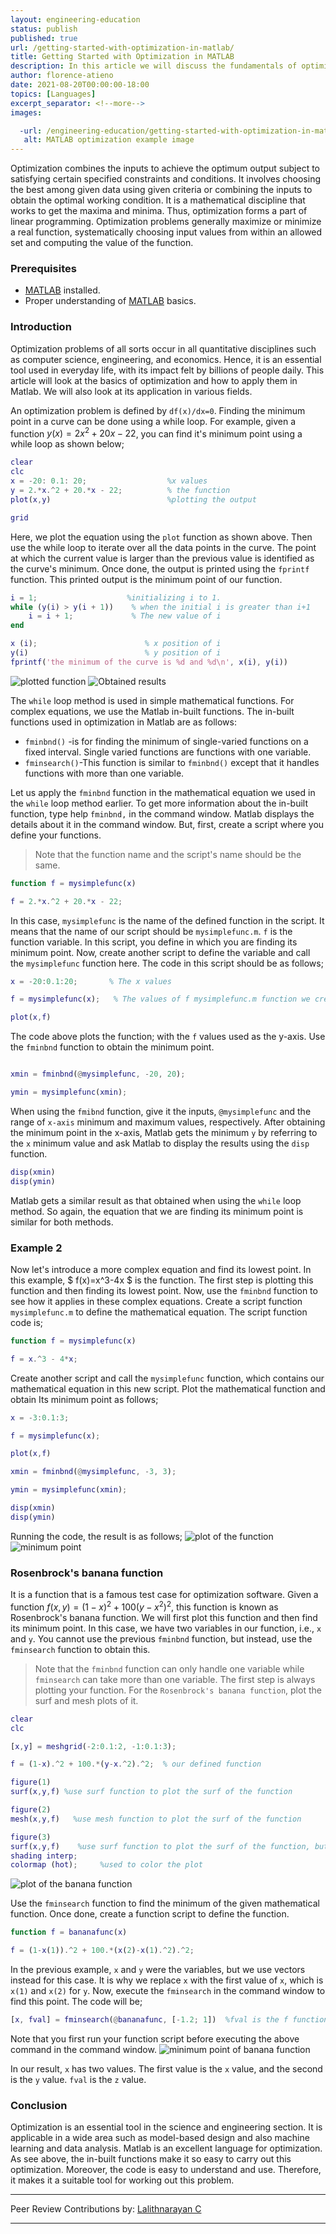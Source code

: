 ```yaml
---
layout: engineering-education
status: publish
published: true
url: /getting-started-with-optimization-in-matlab/
title: Getting Started with Optimization in MATLAB
description: In this article we will discuss the fundamentals of optimization and cover real world examples where optimization is applied using MATLAB. 
author: florence-atieno
date: 2021-08-20T00:00:00-18:00
topics: [Languages]
excerpt_separator: <!--more-->
images:

  -url: /engineering-education/getting-started-with-optimization-in-matlab/hero.jpg
   alt: MATLAB optimization example image
---
```


Optimization combines the inputs to achieve the optimum output subject to satisfying certain specified constraints and conditions. It involves choosing the best among given data using given criteria or combining the inputs to obtain the optimal working condition. It is a mathematical discipline that works to get the maxima and minima. Thus, optimization forms a part of linear programming. Optimization problems generally maximize or minimize a real function, systematically choosing input values from within an allowed set and computing the value of the function. 

### Prerequisites
- [MATLAB](https://www.mathworks.com/products/get-matlab.html?s_tid=gn_getml) installed.
- Proper understanding of [MATLAB](https://www.section.io/engineering-education/getting-started-with-matlab/) basics.

### Introduction

Optimization problems of all sorts occur in all quantitative disciplines such as computer science, engineering, and economics. Hence, it is an essential tool used in everyday life, with its impact felt by billions of people daily. This article will look at the basics of optimization and how to apply them in Matlab. We will also look at its application in various fields.

An optimization problem is defined by `df(x)/dx=0`. Finding the minimum point in a curve can be done using a while loop. For example, given a function $y(x)= 2x^2+20x-22$, you can find it's  minimum point using a while loop as shown below;

```matlab
clear
clc
x = -20: 0.1: 20;                  %x values
y = 2.*x.^2 + 20.*x - 22;          % the function
plot(x,y)                          %plotting the output

grid
```

Here, we plot the equation using the `plot` function as shown above. Then use the while loop to iterate over all the data points in the curve. The point at which the current value is larger than the previous value is identified as the curve's minimum. Once done, the output is printed using the `fprintf` function. This printed output is the minimum point of our function.

```Matlab
i = 1;                    %initializing i to 1.
while (y(i) > y(i + 1))    % when the initial i is greater than i+1
    i = i + 1;             % The new value of i
end

x (i);                        % x position of i
y(i)                          % y position of i
fprintf('the minimum of the curve is %d and %d\n', x(i), y(i))
```

![plotted function](/engineering-education/getting-started-with-optimization-in-matlab/opt1.png)
![Obtained results](/engineering-education/getting-started-with-optimization-in-matlab/opt2.png)

The `while` loop method is used in simple mathematical functions. For complex equations, we use the Matlab in-built functions. The in-built functions used in optimization in Matlab are as follows:

- `fminbnd()` -is for finding the minimum of single-varied functions on a fixed interval. Single varied functions are functions with one variable.
- `fminsearch()`-This function is similar to `fminbnd()` except that it handles functions with more than one variable.

Let us apply the `fminbnd` function in the mathematical equation we used in the `while` loop method earlier. To get more information about the in-built function, type help `fminbnd,` in the command window. Matlab displays the details about it in the command window. But, first, create a script where you define your functions.

> Note that the function name and the script's name should be the same.

```Matlab
function f = mysimplefunc(x)

f = 2.*x.^2 + 20.*x - 22;
```
In this case, `mysimplefunc` is the name of the defined function in the script. It means that the name of our script should be `mysimplefunc.m`. `f` is the function variable. In this script, you define in which you are finding its minimum point. Now, create another script to define the variable and call the `mysimplefunc` function here. The code in this script should be as follows;

```Matlab
x = -20:0.1:20;       % The x values

f = mysimplefunc(x);   % The values of f mysimplefunc.m function we created.

plot(x,f) 
```
The code above plots the function; with the `f` values used as the y-axis. Use the `fminbnd` function to obtain the minimum point.

```Matlab

xmin = fminbnd(@mysimplefunc, -20, 20);

ymin = mysimplefunc(xmin);
```
When using the `fmibnd` function, give it the inputs, `@mysimplefunc` and the range of `x-axis` minimum and maximum values, respectively. After obtaining the minimum point in the x-axis, Matlab gets the minimum `y` by referring to the `x` minimum value and ask Matlab to display the results using the `disp` function.

```Matlab
disp(xmin)
disp(ymin)
```
Matlab gets a similar result as that obtained when using the `while` loop method. So again, the equation that we are finding its minimum point is similar for both methods.

### Example 2
Now let's introduce a more complex equation and find its lowest point. In this example, $ f(x)=x^3-4x $ is the function. The first step is plotting this function and then finding its lowest point. Now, use the `fminbnd` function to see how it applies in these complex equations. Create a script function `mysimplefunc.m` to define the mathematical equation. The script function code is;

```Matlab
function f = mysimplefunc(x)

f = x.^3 - 4*x;
```
Create another script and call the `mysimplefunc` function, which contains our mathematical equation in this new script. Plot the mathematical function and obtain Its minimum point as follows;

```Matlab
x = -3:0.1:3;

f = mysimplefunc(x);

plot(x,f)

xmin = fminbnd(@mysimplefunc, -3, 3);

ymin = mysimplefunc(xmin);

disp(xmin)
disp(ymin)
```
Running the code, the result is as follows;
![plot of the function](/engineering-education/getting-started-with-optimization-in-matlab/opt3.png)
![minimum point](/engineering-education/getting-started-with-optimization-in-matlab/opt4.png)

### Rosenbrock's banana function

It is a function that is a famous test case for optimization software. Given a function $f(x,y) = (1-x)^2 + 100(y-x^2)^2$, this function is known as Rosenbrock's banana function. We will first plot this function and then find its minimum point. In this case, we have two variables in our function, i.e., `x` and `y`. You cannot use the previous `fminbnd` function, but instead, use the `fminsearch` function to obtain this.

> Note that the `fminbnd` function can only handle one variable while `fminsearch` can take more than one variable. The first step is always plotting your function. For the `Rosenbrock's banana function`, plot the surf and mesh plots of it.

```Matlab
clear
clc

[x,y] = meshgrid(-2:0.1:2, -1:0.1:3);

f = (1-x).^2 + 100.*(y-x.^2).^2;  % our defined function

figure(1)
surf(x,y,f) %use surf function to plot the surf of the function

figure(2)
mesh(x,y,f)   %use mesh function to plot the surf of the function

figure(3)
surf(x,y,f)    %use surf function to plot the surf of the function, but in this case, color the plotting
shading interp;
colormap (hot);     %used to color the plot
```

![plot of the banana function](/engineering-education/getting-started-with-optimization-in-matlab/opt5.png)

Use the `fminsearch` function to find the minimum of the given mathematical function. Once done, create a function script to define the function.

```Matlab
function f = bananafunc(x)

f = (1-x(1)).^2 + 100.*(x(2)-x(1).^2).^2;
```

In the previous example, `x` and `y` were the variables, but we use vectors instead for this case. It is why we replace `x` with the first value of `x`, which is `x(1)` and `x(2)` for `y`. Now, execute the `fminsearch` in the command window to find this point. The code will be;

```Matlab
[x, fval] = fminsearch(@bananafunc, [-1.2; 1])  %fval is the f function values.
```
Note that you first run your function script before executing the above command in the command window.
![minimum point of banana function](/engineering-education/getting-started-with-optimization-in-matlab/opt6.png)

In our result, `x` has two values. The first value is the `x` value, and the second is the `y` value. `fval` is the `z` value.

### Conclusion
Optimization is an essential tool in the science and engineering section. It is applicable in a wide area such as model-based design and also machine learning and data analysis. Matlab is an excellent language for optimization. As see above, the in-built functions make it so easy to carry out this optimization. Moreover, the code is easy to understand and use. Therefore, it makes it a suitable tool for working out this problem.

---
Peer Review Contributions by: [Lalithnarayan C](/engineering-education/authors/lalithnarayan-c/)



---

<!-- MathJax script -->
<script type="text/javascript" async
    src="https://cdnjs.cloudflare.com/ajax/libs/mathjax/2.7.1/MathJax.js?config=TeX-AMS-MML_HTMLorMML">
    MathJax.Hub.Config({
    tex2jax: {
      inlineMath: [['$','$'], ['\\(','\\)']],
      displayMath: [['$$','$$']],
      processEscapes: true,
      processEnvironments: true,
      skipTags: ['script', 'noscript', 'style', 'textarea', 'pre'],
      TeX: { equationNumbers: { autoNumber: "AMS" },
           extensions: ["AMSmath.js", "AMSsymbols.js"] }
    }
    });
    MathJax.Hub.Queue(function() {
      // Fix <code> tags after MathJax finishes running. This is a
      // hack to overcome a shortcoming of Markdown. Discussion at
      // https://github.com/mojombo/jekyll/issues/199
      var all = MathJax.Hub.getAllJax(), i;
      for(i = 0; i < all.length; i += 1) {
          all[i].SourceElement().parentNode.className += ' has-jax';
      }
    });
    MathJax.Hub.Config({
    // Autonumbering by mathjax
    TeX: { equationNumbers: { autoNumber: "AMS" } }
    });
  </script>
